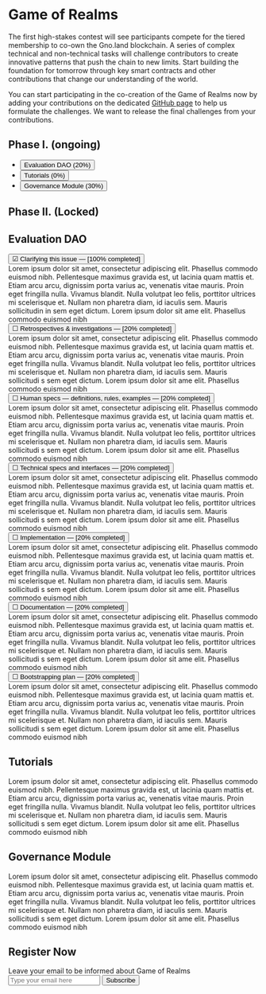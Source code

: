 # Game of Realms

The first high-stakes contest will see participants compete for the tiered membership to co-own the Gno.land blockchain.
A series of complex technical and non-technical tasks will challenge contributors to create innovative patterns that push the chain to new limits.
Start building the foundation for tomorrow through key smart contracts and other contributions that change our understanding of the world.

You can start participating in the co-creation of the Game of Realms now by adding your contributions on the dedicated [GitHub page](https://github.com/gnolang/gno/issues/357) to help us formulate the challenges. We want to release the final challenges from your contributions.

<div>

<div role="tablist" aria-labelledby="tablist-1" class="tabs">
<div class="columns-2">
<div>

## Phase I. (ongoing)

- <button id="tab-1" type="button" role="tab" aria-selected="true" aria-controls="tabpanel-1">Evaluation DAO (20%)</button>
- <button id="tab-2" type="button" role="tab" aria-selected="false" aria-controls="tabpanel-2" tabindex="-1">Tutorials (0%)</button>
- <button id="tab-3" type="button" role="tab" aria-selected="false" aria-controls="tabpanel-3" tabindex="-1">Governance Module (30%)</button>

</div>
<div>

## Phase II. (Locked)

</div>
</div>
</div>

<div class="jumbotron">

<div id="tabpanel-1" role="tabpanel" tabindex="0" aria-labelledby="tab-1" class="">

## Evaluation DAO

<div class="accordion gor-accordion">
<button type="button" aria-expanded="false" class="accordion-trigger is-muted" aria-controls="acc-1" id="accpanel-1"> &#9745; <span class="is-finished">Clarifying this issue</span> — [100% completed] </button>
<div id="acc-1" role="region" aria-labelledby="accpanel-1" class="accordion-panel is-hidden">
Lorem ipsum dolor sit amet, consectetur adipiscing elit. Phasellus commodo euismod nibh. Pellentesque maximus gravida est, ut lacinia quam mattis et. Etiam arcu arcu, dignissim porta varius ac, venenatis vitae mauris. Proin eget fringilla nulla. Vivamus blandit. Nulla volutpat leo felis, porttitor ultrices mi scelerisque et. Nullam non pharetra diam, id iaculis sem. Mauris sollicitudin in sem eget dictum. Lorem ipsum dolor sit ame elit. Phasellus commodo euismod nibh
</div>
<button type="button" aria-expanded="true" class="accordion-trigger" aria-controls="acc-2" id="accpanel-2"> &#9744; <span class="is-underline">Retrospectives & investigations</span> — [20% completed]</button>
<div id="acc-2" role="region" aria-labelledby="accpanel-2" class="accordion-panel">
Lorem ipsum dolor sit amet, consectetur adipiscing elit. Phasellus commodo euismod nibh. Pellentesque maximus gravida est, ut lacinia quam mattis et. Etiam arcu arcu, dignissim porta varius ac, venenatis vitae mauris. Proin eget fringilla nulla. Vivamus blandit. Nulla volutpat leo felis, porttitor ultrices mi scelerisque et. Nullam non pharetra diam, id iaculis sem. Mauris sollicitudi s sem eget dictum. Lorem ipsum dolor sit ame elit. Phasellus commodo euismod nibh
</div>
<button type="button" aria-expanded="false" class="accordion-trigger" aria-controls="acc-3" id="accpanel-3"> &#9744; <span class="is-underline">Human specs — definitions, rules, examples</span> — [20% completed]</button>
<div id="acc-3" role="region" aria-labelledby="accpanel-3" class="accordion-panel is-hidden">
Lorem ipsum dolor sit amet, consectetur adipiscing elit. Phasellus commodo euismod nibh. Pellentesque maximus gravida est, ut lacinia quam mattis et. Etiam arcu arcu, dignissim porta varius ac, venenatis vitae mauris. Proin eget fringilla nulla. Vivamus blandit. Nulla volutpat leo felis, porttitor ultrices mi scelerisque et. Nullam non pharetra diam, id iaculis sem. Mauris sollicitudi s sem eget dictum. Lorem ipsum dolor sit ame elit. Phasellus commodo euismod nibh
</div>
<button type="button" aria-expanded="false" class="accordion-trigger" aria-controls="acc-4" id="accpanel-4"> &#9744; <span class="is-underline">Technical specs and interfaces</span> — [20% completed]</button>
<div id="acc-4" role="region" aria-labelledby="accpanel-4" class="accordion-panel is-hidden">
Lorem ipsum dolor sit amet, consectetur adipiscing elit. Phasellus commodo euismod nibh. Pellentesque maximus gravida est, ut lacinia quam mattis et. Etiam arcu arcu, dignissim porta varius ac, venenatis vitae mauris. Proin eget fringilla nulla. Vivamus blandit. Nulla volutpat leo felis, porttitor ultrices mi scelerisque et. Nullam non pharetra diam, id iaculis sem. Mauris sollicitudi s sem eget dictum. Lorem ipsum dolor sit ame elit. Phasellus commodo euismod nibh
</div>
<button type="button" aria-expanded="false" class="accordion-trigger" aria-controls="acc-5" id="accpanel-5"> &#9744; <span class="is-underline">Implementation</span> — [20% completed]</button>
<div id="acc-5" role="region" aria-labelledby="accpanel-5" class="accordion-panel is-hidden">
Lorem ipsum dolor sit amet, consectetur adipiscing elit. Phasellus commodo euismod nibh. Pellentesque maximus gravida est, ut lacinia quam mattis et. Etiam arcu arcu, dignissim porta varius ac, venenatis vitae mauris. Proin eget fringilla nulla. Vivamus blandit. Nulla volutpat leo felis, porttitor ultrices mi scelerisque et. Nullam non pharetra diam, id iaculis sem. Mauris sollicitudi s sem eget dictum. Lorem ipsum dolor sit ame elit. Phasellus commodo euismod nibh
</div>
<button type="button" aria-expanded="false" class="accordion-trigger" aria-controls="acc-6" id="accpanel-6"> &#9744; <span class="is-underline">Documentation</span> — [20% completed]</button>
<div id="acc-6" role="region" aria-labelledby="accpanel-6" class="accordion-panel is-hidden">
Lorem ipsum dolor sit amet, consectetur adipiscing elit. Phasellus commodo euismod nibh. Pellentesque maximus gravida est, ut lacinia quam mattis et. Etiam arcu arcu, dignissim porta varius ac, venenatis vitae mauris. Proin eget fringilla nulla. Vivamus blandit. Nulla volutpat leo felis, porttitor ultrices mi scelerisque et. Nullam non pharetra diam, id iaculis sem. Mauris sollicitudi s sem eget dictum. Lorem ipsum dolor sit ame elit. Phasellus commodo euismod nibh
</div>
<button type="button" aria-expanded="false" class="accordion-trigger" aria-controls="acc-7" id="accpanel-7"> &#9744; <span class="is-underline">Bootstrapping plan</span> — [20% completed]</button>
<div id="acc-7" role="region" aria-labelledby="accpanel-7" class="accordion-panel is-hidden">
Lorem ipsum dolor sit amet, consectetur adipiscing elit. Phasellus commodo euismod nibh. Pellentesque maximus gravida est, ut lacinia quam mattis et. Etiam arcu arcu, dignissim porta varius ac, venenatis vitae mauris. Proin eget fringilla nulla. Vivamus blandit. Nulla volutpat leo felis, porttitor ultrices mi scelerisque et. Nullam non pharetra diam, id iaculis sem. Mauris sollicitudi s sem eget dictum. Lorem ipsum dolor sit ame elit. Phasellus commodo euismod nibh
</div>

</div>
</div>

<div id="tabpanel-2" role="tabpanel" tabindex="0" aria-labelledby="tab-2" class="">

## Tutorials

Lorem ipsum dolor sit amet, consectetur adipiscing elit. Phasellus commodo euismod nibh. Pellentesque maximus gravida est, ut lacinia quam mattis et. Etiam arcu arcu, dignissim porta varius ac, venenatis vitae mauris. Proin eget fringilla nulla. Vivamus blandit. Nulla volutpat leo felis, porttitor ultrices mi scelerisque et. Nullam non pharetra diam, id iaculis sem. Mauris sollicitudi s sem eget dictum. Lorem ipsum dolor sit ame elit. Phasellus commodo euismod nibh

</div>

<div id="tabpanel-3" role="tabpanel" tabindex="0" aria-labelledby="tab-3" class="">

## Governance Module

Lorem ipsum dolor sit amet, consectetur adipiscing elit. Phasellus commodo euismod nibh. Pellentesque maximus gravida est, ut lacinia quam mattis et. Etiam arcu arcu, dignissim porta varius ac, venenatis vitae mauris. Proin eget fringilla nulla. Vivamus blandit. Nulla volutpat leo felis, porttitor ultrices mi scelerisque et. Nullam non pharetra diam, id iaculis sem. Mauris sollicitudi s sem eget dictum. Lorem ipsum dolor sit ame elit. Phasellus commodo euismod nibh

</div>

</div>
</div>

## Register Now

<!-- mailchimp -->
<div id="mc_embed_signup">
<form action="https://land.us18.list-manage.com/subscribe/post?u=8befe3303cf82796d2c1a1aff&amp;id=5499ca154b&amp;f_id=008d70e7f0" method="post" id="mc-embedded-subscribe-form" name="mc-embedded-subscribe-form" class="validate" target="_self">
  <label for="mce-EMAIL">Leave your email to be informed about Game of Realms</label>
  <div id="mc_embed_signup_scroll">
  	<div class="mc-field-group">
  		<input type="email" value="" name="EMAIL" class="required email" id="mce-EMAIL" placeholder="Type your email here" required>
  		<input type="submit" value="Subscribe" name="subscribe" id="mc-embedded-subscribe" class="button">
  	</div>
  	<div hidden="true"><input type="hidden" name="tags" value="2525514"></div>
  	<div id="mce-responses" class="clear">
  		<div class="response" id="mce-error-response" style="display:none"></div>
  		<div class="response" id="mce-success-response" style="display:none"></div>
  	</div>
  	<!-- real people should not fill this in and expect good things - do not remove this or risk form bot signups-->
  	<div style="position: absolute; left: -5000px;" aria-hidden="true"><input type="text" name="b_8befe3303cf82796d2c1a1aff_5499ca154b" tabindex="-1" value=""></div>
  </div>
</form>
</div>
<!-- /mailchimp -->
